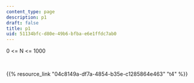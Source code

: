 ```yaml
---
content_type: page
description: p1
draft: false
title: p1
uid: 51134bfc-d80e-49b6-bfba-e6e1ffdc7ab0
---
```

0 \<= N \<= 1000

 

{{% resource_link "04c8149a-df7a-4854-b35e-c1285864e463" "t4" %}}
